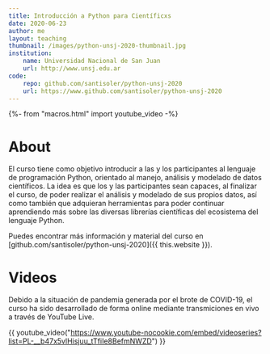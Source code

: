 ```yaml
---
title: Introducción a Python para Científicxs
date: 2020-06-23
author: me
layout: teaching
thumbnail: /images/python-unsj-2020-thumbnail.jpg
institution:
    name: Universidad Nacional de San Juan
    url: http://www.unsj.edu.ar
code:
    repo: github.com/santisoler/python-unsj-2020
    url: https://www.github.com/santisoler/python-unsj-2020
---
```

{%- from "macros.html" import youtube_video -%}

# About

El curso tiene como objetivo introducir a las y los participantes al lenguaje
de programación Python, orientado al manejo, análisis y modelado de datos
científicos. La idea es que los y las participantes sean capaces, al finalizar
el curso, de poder realizar el análisis y modelado de sus propios datos, así
como también que adquieran herramientas para poder continuar aprendiendo más
sobre las diversas librerías científicas del ecosistema del lenguaje Python.


Puedes encontrar más información y material del curso en
[github.com/santisoler/python-unsj-2020]({{ this.website }}).

# Videos

Debido a la situación de pandemia generada por el brote de COVID-19, el curso
ha sido desarrollado de forma online mediante transmiciones en vivo a través de
YouTube Live.


{{ youtube_video("https://www.youtube-nocookie.com/embed/videoseries?list=PL-__b47x5vlHisjuu_tTfiIe8BefmNWZD") }}
